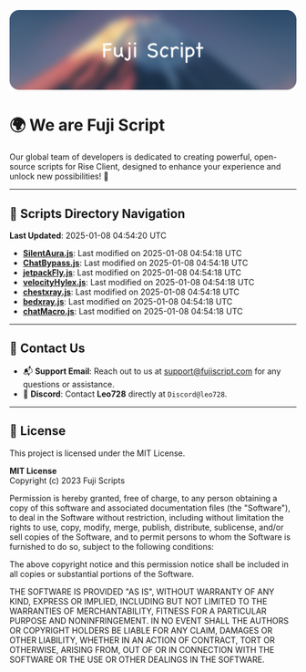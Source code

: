 ![Banner](.github/b.webp)

# 🌍 **We are Fuji Script**

Our global team of developers is dedicated to creating powerful, open-source scripts for Rise Client, designed to enhance your experience and unlock new possibilities! 🌟

---
<!-- SCRIPTS_NAVIGATION_START -->
## 📂 **Scripts Directory Navigation**

**Last Updated**: 2025-01-08 04:54:20 UTC

- **[SilentAura.js](scripts/SilentAura.js)**: Last modified on 2025-01-08 04:54:18 UTC
- **[ChatBypass.js](scripts/ChatBypass.js)**: Last modified on 2025-01-08 04:54:18 UTC
- **[jetpackFly.js](scripts/jetpackFly.js)**: Last modified on 2025-01-08 04:54:18 UTC
- **[velocityHylex.js](scripts/velocityHylex.js)**: Last modified on 2025-01-08 04:54:18 UTC
- **[chestxray.js](scripts/chestxray.js)**: Last modified on 2025-01-08 04:54:18 UTC
- **[bedxray.js](scripts/bedxray.js)**: Last modified on 2025-01-08 04:54:18 UTC
- **[chatMacro.js](scripts/chatMacro.js)**: Last modified on 2025-01-08 04:54:18 UTC

<!-- SCRIPTS_NAVIGATION_END -->

---

## 💬 **Contact Us**  
- 📬 **Support Email**: Reach out to us at [support@fujiscript.com](mailto:support@fujiscript.com) for any questions or assistance.  
- 💬 **Discord**: Contact **Leo728** directly at `Discord@leo728`.

---

## 📜 **License**

This project is licensed under the MIT License.  

**MIT License**  
Copyright (c) 2023 Fuji Scripts  

Permission is hereby granted, free of charge, to any person obtaining a copy of this software and associated documentation files (the "Software"), to deal in the Software without restriction, including without limitation the rights to use, copy, modify, merge, publish, distribute, sublicense, and/or sell copies of the Software, and to permit persons to whom the Software is furnished to do so, subject to the following conditions:  

The above copyright notice and this permission notice shall be included in all copies or substantial portions of the Software.  

THE SOFTWARE IS PROVIDED "AS IS", WITHOUT WARRANTY OF ANY KIND, EXPRESS OR IMPLIED, INCLUDING BUT NOT LIMITED TO THE WARRANTIES OF MERCHANTABILITY, FITNESS FOR A PARTICULAR PURPOSE AND NONINFRINGEMENT. IN NO EVENT SHALL THE AUTHORS OR COPYRIGHT HOLDERS BE LIABLE FOR ANY CLAIM, DAMAGES OR OTHER LIABILITY, WHETHER IN AN ACTION OF CONTRACT, TORT OR OTHERWISE, ARISING FROM, OUT OF OR IN CONNECTION WITH THE SOFTWARE OR THE USE OR OTHER DEALINGS IN THE SOFTWARE.  
